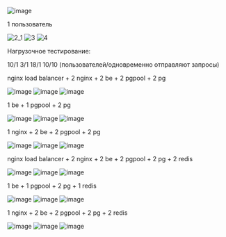 ![image](https://github.com/pligy/store/assets/62108982/44640496-a4a5-4275-a9ae-3250a57eaa79)


1 пользователь

![2_1](https://github.com/pligy/store/assets/62108982/3635418b-8e34-45d5-8333-bc5f13cf3b08)
![3](https://github.com/pligy/store/assets/62108982/abbb6f12-30cf-40f2-98f3-fdbc2aee7733)
![4](https://github.com/pligy/store/assets/62108982/6bcecbfd-4cc6-4465-a0ee-c903f2a015c5)

Нагрузочное тестирование:

10/1 3/1 18/1 10/10 (пользователей/одновременно отправляют запросы)

nginx load balancer + 2 nginx + 2 be + 2 pgpool + 2 pg

![image](https://github.com/pligy/store/assets/62108982/66dfe88c-115d-40ae-8604-9b0d4442a801)
![image](https://github.com/pligy/store/assets/62108982/470f4e1e-7385-413d-8ec7-bc463fd3305f)
![image](https://github.com/pligy/store/assets/62108982/509e13df-8041-43eb-be07-015708f10fa2)


1 be + 1 pgpool + 2 pg

![image](https://github.com/pligy/store/assets/62108982/6d8bbd53-9164-40f6-be4c-9c1d238fb944)
![image](https://github.com/pligy/store/assets/62108982/8ac99a05-51f5-4540-b107-19c925602da1)
![image](https://github.com/pligy/store/assets/62108982/a65e34ef-b583-4077-9a44-6039e29bf1ca)


1 nginx + 2 be + 2 pgpool + 2 pg

![image](https://github.com/pligy/store/assets/62108982/4101bb9e-6abb-4b1e-8a4e-d733c28fb830)
![image](https://github.com/pligy/store/assets/62108982/3b4fbb5c-589e-4240-adcc-2a20825ee679)
![image](https://github.com/pligy/store/assets/62108982/bb0439c8-d09e-4222-a13e-31d61f0b7836)


nginx load balancer + 2 nginx + 2 be + 2 pgpool + 2 pg + 2 redis

![image](https://github.com/pligy/store/assets/62108982/3bef66e7-5faa-4ae5-b8bd-a53a429f3ffe)
![image](https://github.com/pligy/store/assets/62108982/2cdc036b-8778-44e5-9515-11b3362c2d66)
![image](https://github.com/pligy/store/assets/62108982/16cab931-35b1-4827-ad3e-41a6df048ffd)


1 be + 1 pgpool + 2 pg + 1 redis

![image](https://github.com/pligy/store/assets/62108982/15747342-c129-43ae-8c5e-899bde92caea)
![image](https://github.com/pligy/store/assets/62108982/e2397ac4-662d-4566-81f1-6f76dab94e39)
![image](https://github.com/pligy/store/assets/62108982/a9c5e414-dba8-4984-a649-05c6f8c85e87)

1 nginx + 2 be + 2 pgpool + 2 pg + 2 redis

![image](https://github.com/pligy/store/assets/62108982/4ae5ae3d-345f-4dda-918e-8f0d3ce19f04)
![image](https://github.com/pligy/store/assets/62108982/2891ced8-57c1-4036-89ef-211822b7c36f)
![image](https://github.com/pligy/store/assets/62108982/409c7c0e-876d-4c21-b197-69e51fb0f279)




